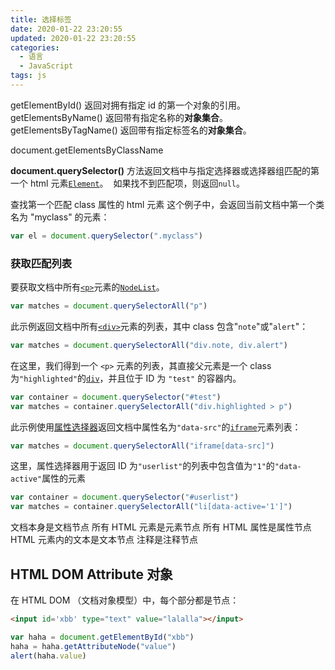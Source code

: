 ```yaml
---
title: 选择标签
date: 2020-01-22 23:20:55
updated: 2020-01-22 23:20:55
categories:
  - 语言
  - JavaScript
tags: js
---
```


getElementById() 返回对拥有指定 id 的第一个对象的引用。
getElementsByName() 返回带有指定名称的**对象集合**。
getElementsByTagName() 返回带有指定标签名的**对象集合**。

document.getElementsByClassName

**document.querySelector()**
方法返回文档中与指定选择器或选择器组匹配的第一个 html 元素[`Element`](https://developer.mozilla.org/zh-CN/docs/Web/API/Element)。  如果找不到匹配项，则返回`null`。

查找第一个匹配 class 属性的 html 元素
这个例子中，会返回当前文档中第一个类名为 "myclass" 的元素：

```js
var el = document.querySelector(".myclass")
```

### 获取匹配列表

要获取文档中所有[`<p>`](https://developer.mozilla.org/zh-CN/docs/Web/HTML/Element/p "HTML <p>元素（或者说 HTML 段落元素）表示文本的一个段落。该元素通常表现为一整块与相邻文本分离的文本，或以垂直的空白隔离或以首行缩进。另外，`<p>` 是块级元素。")元素的[`NodeList`](https://developer.mozilla.org/zh-CN/docs/Web/API/NodeList)。

```js
var matches = document.querySelectorAll("p")
```

此示例返回文档中所有[`<div>`](https://developer.mozilla.org/zh-CN/docs/Web/HTML/Element/div "HTML `<div>` 元素 (或 HTML 文档分区元素) 是一个通用型的流内容容器，在不使用CSS的情况下，其对内容或布局没有任何影响。")元素的列表，其中 class 包含"`note`"或"`alert`"：

```js
var matches = document.querySelectorAll("div.note, div.alert")
```

在这里，我们得到一个 `<p>` 元素的列表，其直接父元素是一个 class 为`"highlighted"`的[`div`](https://developer.mozilla.org/zh-CN/docs/Web/API/Div)，并且位于 ID 为 `"test"` 的容器内。

```js
var container = document.querySelector("#test")
var matches = container.querySelectorAll("div.highlighted > p")
```

此示例使用[属性选择器](https://developer.mozilla.org/en-US/docs/Web/CSS/Attribute_selectors)返回文档中属性名为`"data-src"`的[`iframe`](https://developer.mozilla.org/zh-CN/docs/Web/API/Iframe)元素列表：

```js
var matches = document.querySelectorAll("iframe[data-src]")
```

这里，属性选择器用于返回 ID 为`"userlist"`的列表中包含值为`"1"`的`"data-active"`属性的元素

```js
var container = document.querySelector("#userlist")
var matches = container.querySelectorAll("li[data-active='1']")
```

文档本身是文档节点
所有 HTML 元素是元素节点
所有 HTML 属性是属性节点
HTML 元素内的文本是文本节点
注释是注释节点

<!-- more -->

## HTML DOM Attribute 对象

在 HTML DOM （文档对象模型）中，每个部分都是节点：

```html
<input id='xbb' type="text" value="lalalla"></input>
```

```js
var haha = document.getElementById("xbb")
haha = haha.getAttributeNode("value")
alert(haha.value)
```
